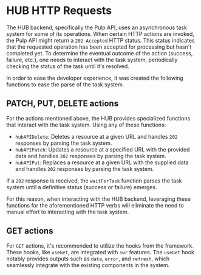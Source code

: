 # HUB HTTP Requests

The HUB backend, specifically the Pulp API, uses an asynchronous task system for some of its operations. When certain HTTP actions are invoked, the Pulp API might return a `202 Accepted` HTTP status. This status indicates that the requested operation has been accepted for processing but hasn't completed yet. To determine the eventual outcome of the action (success, failure, etc.), one needs to interact with the task system, periodically checking the status of the task until it's resolved.

In order to ease the developer experience, it was created the following functions to ease the parse of the task system.

## PATCH, PUT, DELETE actions

For the actions mentioned above, the HUB provides specialized functions that interact with the task system. Using any of these functions:

- `hubAPIDelete`: Deletes a resource at a given URL and handles `202` responses by parsing the task system.
- `hubAPIPatch`: Updates a resource at a specified URL with the provided data and handles `202` responses by parsing the task system.
- `hubAPIPut`: Replaces a resource at a given URL with the supplied data and handles `202` responses by parsing the task system.

If a `202` response is received, the `waitForTask` function parses the task system until a definitive status (success or failure) emerges.

For this reason, when interacting with the HUB backend, leveraging these functions for the aforementioned HTTP verbs will eliminate the need to manual effort to interacting with the task system.

## GET actions

For `GET` actions, it's recommended to utilize the hooks from the framework. These hooks, like `useGet`, are integrated with `swr` features. The `useGet` hook notably provides outputs such as `data`, `error`, and `refresh`, which seamlessly integrate with the existing components in the system.
